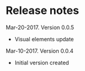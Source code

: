 # Release notes

Mar-20-2017. Version 0.0.5
* Visual elements update

Mar-10-2017. Version 0.0.4
* Initial version created
